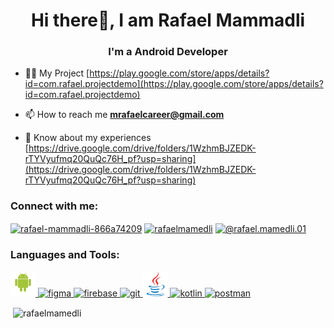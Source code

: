 <h1 align="center">Hi there👋, I am Rafael Mammadli</h1>
<h3 align="center"> I'm a Android Developer</h3>

- 👨‍💻 My Project [https://play.google.com/store/apps/details?id=com.rafael.projectdemo](https://play.google.com/store/apps/details?id=com.rafael.projectdemo)

- 📫 How to reach me **mrafaelcareer@gmail.com**

- 📄 Know about my experiences [https://drive.google.com/drive/folders/1WzhmBJZEDK-rTYVyufmq20QuQc76H_pf?usp=sharing](https://drive.google.com/drive/folders/1WzhmBJZEDK-rTYVyufmq20QuQc76H_pf?usp=sharing)

<h3 align="left">Connect with me:</h3>
<p align="left">
<a href="https://linkedin.com/in/rafael-mammadli-866a74209" target="blank"><img align="center" src="https://raw.githubusercontent.com/rahuldkjain/github-profile-readme-generator/master/src/images/icons/Social/linked-in-alt.svg" alt="rafael-mammadli-866a74209" height="30" width="40" /></a>
<a href="https://instagram.com/rafaelmamedli" target="blank"><img align="center" src="https://raw.githubusercontent.com/rahuldkjain/github-profile-readme-generator/master/src/images/icons/Social/instagram.svg" alt="rafaelmamedli" height="30" width="40" /></a>
<a href="https://medium.com/@rafael.mamedli.01" target="blank"><img align="center" src="https://raw.githubusercontent.com/rahuldkjain/github-profile-readme-generator/master/src/images/icons/Social/medium.svg" alt="@rafael.mamedli.01" height="30" width="40" /></a>
</p>

<h3 align="left">Languages and Tools:</h3>
<p align="left"> <a href="https://developer.android.com" target="_blank" rel="noreferrer"> <img src="https://raw.githubusercontent.com/devicons/devicon/master/icons/android/android-original-wordmark.svg" alt="android" width="40" height="40"/> </a> <a href="https://www.figma.com/" target="_blank" rel="noreferrer"> <img src="https://www.vectorlogo.zone/logos/figma/figma-icon.svg" alt="figma" width="40" height="40"/> </a> <a href="https://firebase.google.com/" target="_blank" rel="noreferrer"> <img src="https://www.vectorlogo.zone/logos/firebase/firebase-icon.svg" alt="firebase" width="40" height="40"/> </a> <a href="https://git-scm.com/" target="_blank" rel="noreferrer"> <img src="https://www.vectorlogo.zone/logos/git-scm/git-scm-icon.svg" alt="git" width="40" height="40"/> </a> <a href="https://www.java.com" target="_blank" rel="noreferrer"> <img src="https://raw.githubusercontent.com/devicons/devicon/master/icons/java/java-original.svg" alt="java" width="40" height="40"/> </a> <a href="https://kotlinlang.org" target="_blank" rel="noreferrer"> <img src="https://www.vectorlogo.zone/logos/kotlinlang/kotlinlang-icon.svg" alt="kotlin" width="40" height="40"/> </a> <a href="https://postman.com" target="_blank" rel="noreferrer"> <img src="https://www.vectorlogo.zone/logos/getpostman/getpostman-icon.svg" alt="postman" width="40" height="40"/> </a> </p>

<p>&nbsp;<img align="center" src="https://github-readme-stats.vercel.app/api?username=rafaelmamedli&show_icons=true&locale=en" alt="rafaelmamedli" /></p>
